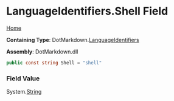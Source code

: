 <a name="_top"></a>

# LanguageIdentifiers\.Shell Field

[Home](../../../README.md#_top)

**Containing Type**: DotMarkdown\.[LanguageIdentifiers](../README.md#_top)

**Assembly**: DotMarkdown\.dll

```csharp
public const string Shell = "shell"
```

### Field Value

System\.[String](https://docs.microsoft.com/en-us/dotnet/api/system.string)